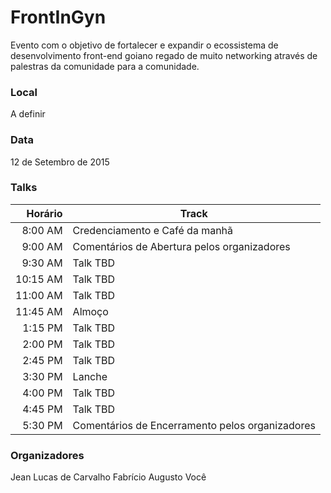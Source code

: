 # FrontInGyn

Evento com o objetivo de fortalecer e expandir o ecossistema de desenvolvimento front-end goiano regado de muito networking através de palestras da comunidade para a comunidade.

### Local
A definir

### Data
12 de Setembro de 2015

### Talks
| Horário | Track|
| --------------: |-------------|
| 8:00 AM | Credenciamento e Café da manhã |
| 9:00 AM | Comentários de Abertura pelos organizadores |
| 9:30 AM | Talk TBD |
| 10:15 AM | Talk TBD |
| 11:00 AM | Talk TBD |
| 11:45 AM | Almoço |
| 1:15 PM | Talk TBD |
| 2:00 PM | Talk TBD |
| 2:45 PM | Talk TBD |
| 3:30 PM | Lanche |
| 4:00 PM | Talk TBD |
| 4:45 PM | Talk TBD |
| 5:30 PM | Comentários de Encerramento pelos organizadores |

### Organizadores
Jean Lucas de Carvalho
Fabrício Augusto
Você

